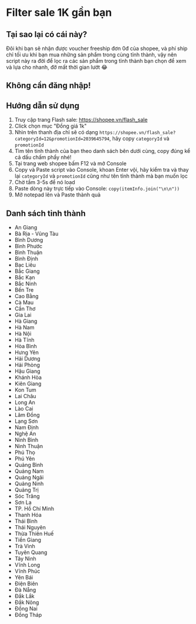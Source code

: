 # Filter sale 1K gần bạn

## Tại sao lại có cái này?

Đôi khi bạn sẽ nhận được voucher freeship đơn 0đ của shopee, và phí ship chỉ tối ưu khi bạn mua những sản phẩm trong cùng tỉnh thành, vậy nên script này ra đời để lọc ra các sản phẩm trong tỉnh thành bạn chọn để xem và lựa cho nhanh, đỡ mất thời gian lướt 😂

## Không cần đăng nhập!

## Hướng dẫn sử dụng

1. Truy cập trang Flash sale: https://shopee.vn/flash_sale
2. Click chọn mục "Đồng giá 1k"
3. Nhìn trên thanh địa chỉ sẽ có dạng `https://shopee.vn/flash_sale?categoryId=12&promotionId=2039645794`, hãy copy `categoryId` và `promotionId`
4. Tìm tên tỉnh thành của bạn theo danh sách bên dưới cùng, copy đúng kể cả dấu chấm phẩy nhé!
5. Tại trang web shopee bấm F12 và mở Console
6. Copy và Paste script vào Console, khoan Enter vội, hãy kiểm tra và thay lại `categoryId` và `promotionId` cũng như tên tỉnh thành mà bạn muốn lọc
7. Chờ tầm 3-5s để nó load
8. Paste dòng này trực tiếp vào Console: `copy(itemInfo.join("\n\n"))`
9. Mở notepad lên và Paste thành quả

## Danh sách tỉnh thành

- An Giang
- Bà Rịa - Vũng Tàu
- Bình Dương
- Bình Phước
- Bình Thuận
- Bình Định
- Bạc Liêu
- Bắc Giang
- Bắc Kạn
- Bắc Ninh
- Bến Tre
- Cao Bằng
- Cà Mau
- Cần Thơ
- Gia Lai
- Hà Giang
- Hà Nam
- Hà Nội
- Hà Tĩnh
- Hòa Bình
- Hưng Yên
- Hải Dương
- Hải Phòng
- Hậu Giang
- Khánh Hòa
- Kiên Giang
- Kon Tum
- Lai Châu
- Long An
- Lào Cai
- Lâm Đồng
- Lạng Sơn
- Nam Định
- Nghệ An
- Ninh Bình
- Ninh Thuận
- Phú Thọ
- Phú Yên
- Quảng Bình
- Quảng Nam
- Quảng Ngãi
- Quảng Ninh
- Quảng Trị
- Sóc Trăng
- Sơn La
- TP. Hồ Chí Minh
- Thanh Hóa
- Thái Bình
- Thái Nguyên
- Thừa Thiên Huế
- Tiền Giang
- Trà Vinh
- Tuyên Quang
- Tây Ninh
- Vĩnh Long
- Vĩnh Phúc
- Yên Bái
- Điện Biên
- Đà Nẵng
- Đắk Lắk
- Đắk Nông
- Đồng Nai
- Đồng Tháp
